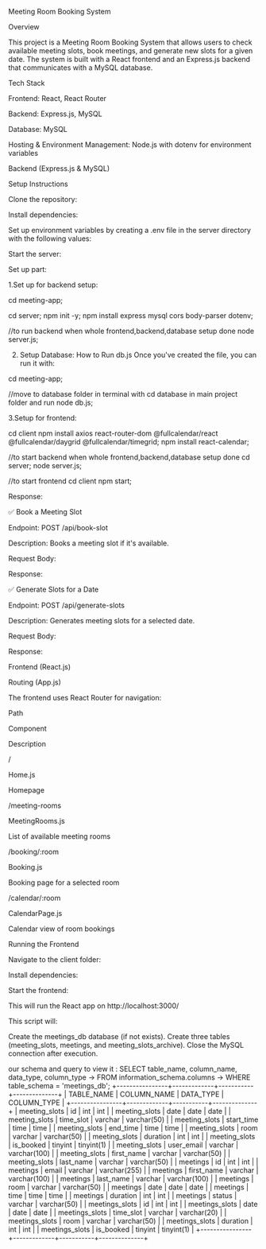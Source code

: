 Meeting Room Booking System

Overview

This project is a Meeting Room Booking System that allows users to check available meeting slots, book meetings, and generate new slots for a given date. The system is built with a React frontend and an Express.js backend that communicates with a MySQL database.

Tech Stack

Frontend: React, React Router

Backend: Express.js, MySQL

Database: MySQL

Hosting & Environment Management: Node.js with dotenv for environment variables

Backend (Express.js & MySQL)

Setup Instructions

Clone the repository:

Install dependencies:  

Set up environment variables by creating a .env file in the server directory with the following values:

Start the server:

Set up part:

1.Set up for backend setup:

cd meeting-app;

cd server;
npm init -y;
npm install express mysql cors body-parser dotenv;

//to run backend when whole frontend,backend,database setup done
node server.js;

2. Setup Database:
How to Run db.js
Once you've created the file, you can run it with:

cd meeting-app;

//move to database folder in terminal with cd database in main project folder and run
node db.js;

3.Setup for frontend:

cd client
npm install axios react-router-dom @fullcalendar/react @fullcalendar/daygrid @fullcalendar/timegrid;
npm install react-calendar;


//to start backend when whole frontend,backend,database setup done
cd server;
node server.js;

//to start frontend
cd client
npm start;


Response:

✅ Book a Meeting Slot

Endpoint: POST /api/book-slot

Description: Books a meeting slot if it's available.

Request Body:

Response:

✅ Generate Slots for a Date

Endpoint: POST /api/generate-slots

Description: Generates meeting slots for a selected date.

Request Body:

Response:

Frontend (React.js)

Routing (App.js)

The frontend uses React Router for navigation:

Path

Component

Description

/

Home.js

Homepage

/meeting-rooms

MeetingRooms.js

List of available meeting rooms

/booking/:room

Booking.js

Booking page for a selected room

/calendar/:room

CalendarPage.js

Calendar view of room bookings

Running the Frontend

Navigate to the client folder:

Install dependencies:

Start the frontend:

This will run the React app on http://localhost:3000/


This script will:

Create the meetings_db database (if not exists).
Create three tables (meeting_slots, meetings, and meeting_slots_archive).
Close the MySQL connection after execution.

our schema and query to view it :
SELECT table_name, column_name, data_type, column_type
    -> FROM information_schema.columns
    -> WHERE table_schema = 'meetings_db';
+----------------+-------------+-----------+--------------+
| TABLE_NAME     | COLUMN_NAME | DATA_TYPE | COLUMN_TYPE  |
+----------------+-------------+-----------+--------------+
| meeting_slots  | id          | int       | int          |
| meeting_slots  | date        | date      | date         |
| meeting_slots  | time_slot   | varchar   | varchar(50)  |
| meeting_slots  | start_time  | time      | time         |
| meeting_slots  | end_time    | time      | time         |
| meeting_slots  | room        | varchar   | varchar(50)  |
| meeting_slots  | duration    | int       | int          |
| meeting_slots  | is_booked   | tinyint   | tinyint(1)   |
| meeting_slots  | user_email  | varchar   | varchar(100) |
| meeting_slots  | first_name  | varchar   | varchar(50)  |
| meeting_slots  | last_name   | varchar   | varchar(50)  |
| meetings       | id          | int       | int          |
| meetings       | email       | varchar   | varchar(255) |
| meetings       | first_name  | varchar   | varchar(100) |
| meetings       | last_name   | varchar   | varchar(100) |
| meetings       | room        | varchar   | varchar(50)  |
| meetings       | date        | date      | date         |
| meetings       | time        | time      | time         |
| meetings       | duration    | int       | int          |
| meetings       | status      | varchar   | varchar(50)  |
| meetings_slots | id          | int       | int          |
| meetings_slots | date        | date      | date         |
| meetings_slots | time_slot   | varchar   | varchar(20)  |
| meetings_slots | room        | varchar   | varchar(50)  |
| meetings_slots | duration    | int       | int          |
| meetings_slots | is_booked   | tinyint   | tinyint(1)   |
+----------------+-------------+-----------+--------------+